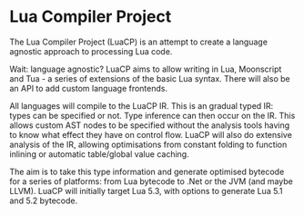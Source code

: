 # Lua Compiler Project
The Lua Compiler Project (LuaCP) is an attempt to create a language agnostic approach to processing Lua code. 

Wait: language agnostic? LuaCP aims to allow writing in Lua, Moonscript and Tua - a series of extensions of the basic Lua syntax. There will also be an API to add custom language frontends.

All languages will compile to the LuaCP IR. This is an gradual typed IR: types can be specified or not. Type inference can then occur on the IR. This allows custom AST nodes to be specified without the analysis tools having to know what effect they have on control flow. LuaCP will also do extensive analysis of the IR, allowing optimisations from constant folding to function inlining or automatic table/global value caching.

The aim is to take this type information and generate optimised bytecode for a series of platforms: from Lua bytecode to .Net or the JVM (and maybe LLVM). LuaCP will initially target Lua 5.3, with options to generate Lua 5.1 and 5.2 bytecode.